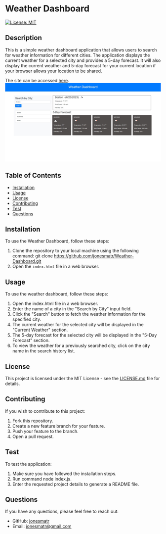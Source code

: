 # Weather Dashboard
[![License: MIT](https://img.shields.io/badge/License-MIT-yellow.svg)](https://opensource.org/licenses/MIT)

## Description
This is a simple weather dashboard application that allows users to search for weather information for different cities. The application displays the current weather for a selected city and provides a 5-day forecast. It will also display the current weather and 5-day forecast for your current location if your browser allows your location to be shared.

The site can be accessed [here](https://jonesmatr.github.io/Weather-Dashboard/).
![Weather Dashboard](./assets/images/Website-Screenshot.jpg) 

## Table of Contents
* [Installation](#installation)
* [Usage](#usage)
* [License](#license)
* [Contributing](#contributing)
* [Test](#test)
* [Questions](#questions)

## Installation
To use the Weather Dashboard, follow these steps:
1. Clone the repository to your local machine using the following command: git clone https://github.com/jonesmatr/Weather-Dashboard.git
2. Open the `index.html` file in a web browser.
 

## Usage
To use the weather dashboard, follow these steps:
1. Open the index.html file in a web browser.
2. Enter the name of a city in the "Search by City" input field.
3. Click the "Search" button to fetch the weather information for the specified city.
4. The current weather for the selected city will be displayed in the "Current Weather" section.
5. The 5-day forecast for the selected city will be displayed in the "5-Day Forecast" section.
6. To view the weather for a previously searched city, click on the city name in the search history list.

## License
This project is licensed under the MIT License - see the [LICENSE.md](https://opensource.org/licenses/MIT) file for details.

## Contributing
If you wish to contribute to this project:
1. Fork this repository.
2. Create a new feature branch for your feature.
3. Push your feature to the branch.
4. Open a pull request.

## Test
To test the application:
1. Make sure you have followed the installation steps.
2. Run command node index.js.
3. Enter the requested project details to generate a README file.

## Questions
If you have any questions, please feel free to reach out:
* GitHub: [jonesmatr](https://github.com/jonesmatr)
* Email: jonesmatr@gmail.com
